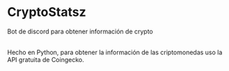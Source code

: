 # CryptoStatsz
Bot de discord para obtener información de crypto</br></br>

Hecho en Python, para obtener la información de las criptomonedas uso la API gratuita de Coingecko.
